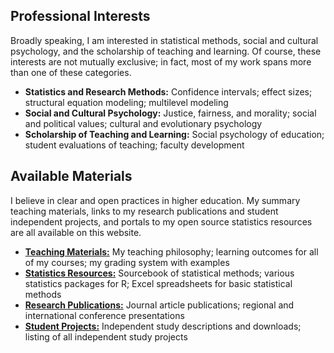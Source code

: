 ## Professional Interests

Broadly speaking, I am interested in statistical methods, social and cultural psychology, and the scholarship of teaching and learning. Of course, these interests are not mutually exclusive; in fact, most of my work spans more than one of these categories.

- **Statistics and Research Methods:** Confidence intervals; effect sizes; structural equation modeling; multilevel modeling
- **Social and Cultural Psychology:** Justice, fairness, and morality; social and political values; cultural and evolutionary psychology
- **Scholarship of Teaching and Learning:** Social psychology of education; student evaluations of teaching; faculty development

## Available Materials

I believe in clear and open practices in higher education. My summary teaching materials, links to my research publications and student independent projects, and portals to my open source statistics resources are all available on this website.

- **[Teaching Materials:](teaching/README.md)** My teaching philosophy; learning outcomes for all of my courses; my grading system with examples
- **[Statistics Resources:](resources/README.md)** Sourcebook of statistical methods; various statistics packages for R; Excel spreadsheets for basic statistical methods
- **[Research Publications:](research/README.md)** Journal article publications; regional and international conference presentations
- **[Student Projects:](projects/README.md)** Independent study descriptions and downloads; listing of all independent study projects
